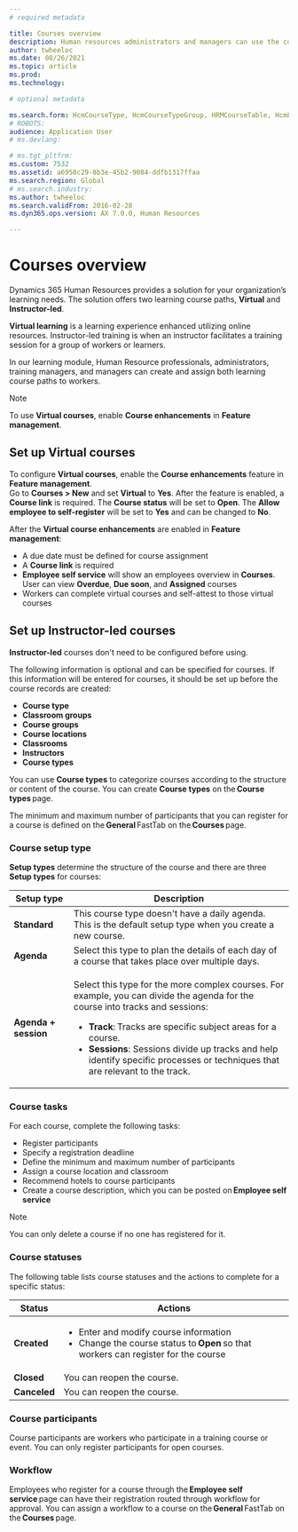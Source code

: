 ```yaml
---
# required metadata

title: Courses overview
description: Human resources administrators and managers can use the courses features to maintain information about courses available to workers.
author: twheeloc
ms.date: 08/26/2021
ms.topic: article
ms.prod: 
ms.technology: 

# optional metadata

ms.search.form: HcmCourseType, HcmCourseTypeGroup, HRMCourseTable, HcmLearningWorkspace
# ROBOTS: 
audience: Application User
# ms.devlang: 

# ms.tgt_pltfrm: 
ms.custom: 7532
ms.assetid: a6950c29-8b3e-45b2-9084-ddfb1317ffaa
ms.search.region: Global
# ms.search.industry: 
ms.author: twheeloc
ms.search.validFrom: 2016-02-28
ms.dyn365.ops.version: AX 7.0.0, Human Resources

---
```


# Courses overview

Dynamics 365 Human Resources provides a solution for your organization’s learning needs. The solution offers two learning course paths, **Virtual** and **Instructor-led**. 

**Virtual learning** is a learning experience enhanced utilizing online resources. Instructor-led training is when an instructor facilitates a training session for a 
group of workers or learners.  

In our learning module, Human Resource professionals, administrators, training managers, and managers can create and assign both learning course paths to workers.  

> [!Note] 
> To use **Virtual courses**, enable **Course enhancements** in **Feature management**.    

## Set up Virtual courses

To configure **Virtual courses**, enable the **Course enhancements** feature in **Feature management**.  
Go to **Courses > New** and set **Virtual** to **Yes**. After the feature is enabled, a **Course link** is required. 
The **Course status** will be set to **Open**. The **Allow employee to self-register** will be set to **Yes** and can be changed to **No**. 

After the **Virtual course enhancements** are enabled in **Feature management**:  
 - A due date must be defined for course assignment
 - A **Course link** is required 
 - **Employee self service** will show an employees overview in **Courses**. User can view **Overdue**, **Due soon**, and **Assigned** courses 
 - Workers can complete virtual courses and self-attest to those virtual courses 


## Set up Instructor-led courses

**Instructor-led** courses don't need to be configured before using.  

The following information is optional and can be specified for courses. If this information will be entered for courses, it should be set up before 
the course records are created: 
 - **Course type**
 - **Classroom groups**
 - **Course groups**
 - **Course locations**
 - **Classrooms**
 - **Instructors**
 - **Course types** 

You can use **Course types** to categorize courses according to the structure or content of the course. You can create **Course types** on the **Course types** page.  

The minimum and maximum number of participants that you can register for a course is defined on the **General** FastTab on the **Courses** page. 

### Course setup type 

**Setup types** determine the structure of the course and there are three **Setup types** for courses: 

|Setup type|Description|
|------|--------|
|**Standard** | This course type doesn't have a daily agenda. This is the default setup type when you create a new course.|
|**Agenda**| Select this type to plan the details of each day of a course that takes place over multiple days.| 
| **Agenda + session**|<p>Select this type for the more complex courses. For example, you can divide the agenda for the course into tracks and sessions:</p><ul><li>**Track**: Tracks are specific subject areas for a course.</li><li>**Sessions**: Sessions divide up tracks and help identify specific processes or techniques that are relevant to the track.</li></ul><p>| 

### Course tasks 
For each course, complete the following tasks: 
 - Register participants
 - Specify a registration deadline
 - Define the minimum and maximum number of participants 
 - Assign a course location and classroom 
 - Recommend hotels to course participants 
 - Create a course description, which you can be posted on **Employee self service** 

>[!NOTE]
> You can only delete a course if no one has registered for it. 
 

### Course statuses 

The following table lists course statuses and the actions to complete for a specific status: 
 
|Status|Actions| 
|------|--------| 
|**Created**|</p><ul><li>Enter and modify course information</li><li>Change the course status to **Open** so that workers can register for the course</li></ul><p>| |**Open**|</p><ul><li>Register participants for the course</li><li>Remove participants from the course</li><li>Confirm participants for the course</li><li>Change the course status to **Closed** or **Canceled** for participants whose status is **Confirmed**.</li></ul><p>|
|**Closed**|You can reopen the course.| 
|**Canceled**|You can reopen the course.| 

### Course participants 
Course participants are workers who participate in a training course or event. You can only register participants for open courses.  

### Workflow 

Employees who register for a course through the **Employee self service** page can have their registration routed through workflow for approval. You can assign a 
workflow to a course on the **General** FastTab on the **Courses** page. 

 

